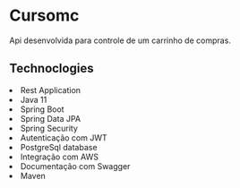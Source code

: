 # Cursomc
Api desenvolvida para controle de um carrinho de compras.

## Technoclogies

 <li>Rest Application</li>
 <li>Java 11</li>
 <li>Spring Boot</li>
 <li>Spring Data JPA</li>
 <li>Spring Security</li>
 <li>Autenticação com JWT</li>
 <li>PostgreSql database</li>
 <li>Integração com AWS</li>
 <li>Documentação com Swagger</li>
 <li>Maven</li>
